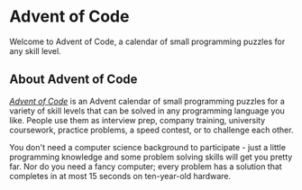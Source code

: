 # Advent of Code
Welcome to Advent of Code, a calendar of small programming puzzles for any skill level.

## About Advent of Code

*[Advent of Code](https://adventofcode.com/2024)* is an Advent calendar of small programming puzzles for a variety of skill levels that can be solved in any programming language you like. People use them as interview prep, company training, university coursework, practice problems, a speed contest, or to challenge each other.

You don't need a computer science background to participate - just a little programming knowledge and some problem solving skills will get you pretty far. Nor do you need a fancy computer; every problem has a solution that completes in at most 15 seconds on ten-year-old hardware.

